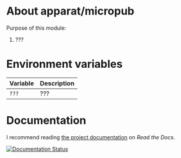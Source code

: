# About apparat/micropub

Purpose of this module:

1. ???

# Environment variables

Variable                       | Description
-------------------------------|------------------------------------------------------------
`???`                          | ???

# Documentation

I recommend reading [the project documentation](http://apparat-micropub.readthedocs.io/) on *Read the Docs*.

[![Documentation Status](https://readthedocs.org/projects/apparat-micropub/badge/?version=latest)](http://apparat-micropub.readthedocs.io/en/latest/?badge=latest)
